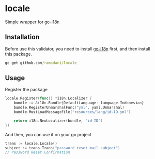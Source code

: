 # locale

Simple wrapper for [go-i18n](https://github.com/nicksnyder/go-i18n)

## Installation

Before use this validator, you need to install [go-i18n](https://github.com/nicksnyder/go-i18n) first, and then install this package.

```cmd
go get github.com/ramadani/locale
```

## Usage

Register the package

```go
locale.Register(func() *i18n.Localizer {
	bundle := &i18n.Bundle{DefaultLanguage: language.Indonesian}
	bundle.RegisterUnmarshalFunc("yml", yaml.Unmarshal)
	bundle.MustLoadMessageFile("resources/lang/id-ID.yml")

	return i18n.NewLocalizer(bundle, "id-ID")
})
```

And then, you can use it on your go project

```go
trans := locale.Locale()
subject := trans.Trans("password_reset_mail_subject")
// Password Reset Confirmation
```

